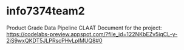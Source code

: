 # info7374team2
Product Grade Data Pipeline
CLAAT Document for the project:
https://codelabs-preview.appspot.com/?file_id=122NKbEZv5iqCL-y-2iS9wxQKDT5JLPRscPHvLpIMUQ8#0
